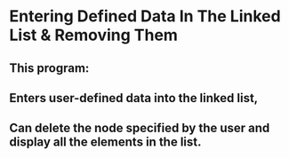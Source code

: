 # Entering Defined Data In The Linked List & Removing Them

## This program:
## Enters user-defined data into the linked list,
## Can delete the node specified by the user and display all the elements in the list.
